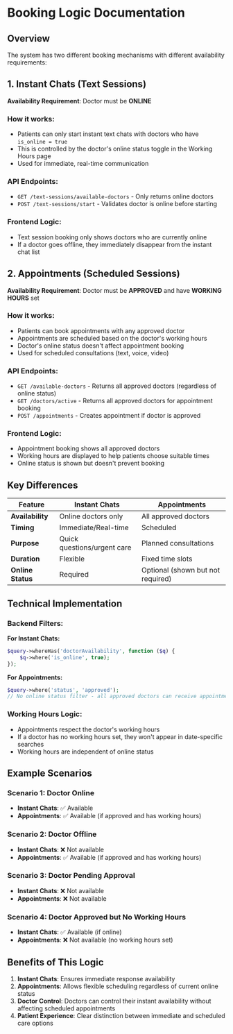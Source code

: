 # Booking Logic Documentation

## Overview
The system has two different booking mechanisms with different availability requirements:

## 1. Instant Chats (Text Sessions)
**Availability Requirement**: Doctor must be **ONLINE**

### How it works:
- Patients can only start instant text chats with doctors who have `is_online = true`
- This is controlled by the doctor's online status toggle in the Working Hours page
- Used for immediate, real-time communication

### API Endpoints:
- `GET /text-sessions/available-doctors` - Only returns online doctors
- `POST /text-sessions/start` - Validates doctor is online before starting

### Frontend Logic:
- Text session booking only shows doctors who are currently online
- If a doctor goes offline, they immediately disappear from the instant chat list

## 2. Appointments (Scheduled Sessions)
**Availability Requirement**: Doctor must be **APPROVED** and have **WORKING HOURS** set

### How it works:
- Patients can book appointments with any approved doctor
- Appointments are scheduled based on the doctor's working hours
- Doctor's online status doesn't affect appointment booking
- Used for scheduled consultations (text, voice, video)

### API Endpoints:
- `GET /available-doctors` - Returns all approved doctors (regardless of online status)
- `GET /doctors/active` - Returns all approved doctors for appointment booking
- `POST /appointments` - Creates appointment if doctor is approved

### Frontend Logic:
- Appointment booking shows all approved doctors
- Working hours are displayed to help patients choose suitable times
- Online status is shown but doesn't prevent booking

## Key Differences

| Feature | Instant Chats | Appointments |
|---------|---------------|--------------|
| **Availability** | Online doctors only | All approved doctors |
| **Timing** | Immediate/Real-time | Scheduled |
| **Purpose** | Quick questions/urgent care | Planned consultations |
| **Duration** | Flexible | Fixed time slots |
| **Online Status** | Required | Optional (shown but not required) |

## Technical Implementation

### Backend Filters:

**For Instant Chats:**
```php
$query->whereHas('doctorAvailability', function ($q) {
    $q->where('is_online', true);
});
```

**For Appointments:**
```php
$query->where('status', 'approved');
// No online status filter - all approved doctors can receive appointments
```

### Working Hours Logic:
- Appointments respect the doctor's working hours
- If a doctor has no working hours set, they won't appear in date-specific searches
- Working hours are independent of online status

## Example Scenarios

### Scenario 1: Doctor Online
- **Instant Chats**: ✅ Available
- **Appointments**: ✅ Available (if approved and has working hours)

### Scenario 2: Doctor Offline
- **Instant Chats**: ❌ Not available
- **Appointments**: ✅ Available (if approved and has working hours)

### Scenario 3: Doctor Pending Approval
- **Instant Chats**: ❌ Not available
- **Appointments**: ❌ Not available

### Scenario 4: Doctor Approved but No Working Hours
- **Instant Chats**: ✅ Available (if online)
- **Appointments**: ❌ Not available (no working hours set)

## Benefits of This Logic

1. **Instant Chats**: Ensures immediate response availability
2. **Appointments**: Allows flexible scheduling regardless of current online status
3. **Doctor Control**: Doctors can control their instant availability without affecting scheduled appointments
4. **Patient Experience**: Clear distinction between immediate and scheduled care options 